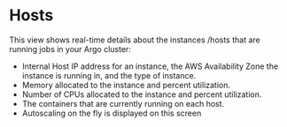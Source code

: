 # Hosts

This view shows real-time details about the instances /hosts that are running jobs in your Argo cluster:

*   Internal Host IP address for an instance, the AWS Availability Zone the instance is running in, and the type of instance.
*   Memory allocated to the instance and percent utilization.
*   Number of CPUs allocated to the instance and percent utilization.
*   The containers that are currently running on each host.
*   Autoscaling on the fly is displayed on this screen
